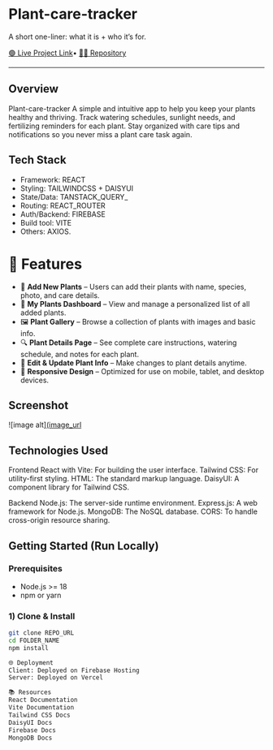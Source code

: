 # Plant-care-tracker


A short one-liner: what it is + who it’s for.

[🟢 Live Project Link](https://plan-care-tracker-app.web.app/)•
[🧑‍💻 Repository](https://github.com/1munni/Plant-care-tracker)

---

## Overview
Plant-care-tracker
A simple and intuitive app to help you keep your plants healthy and thriving. Track watering schedules, sunlight needs, and fertilizing reminders for each plant. Stay organized with care tips and notifications so you never miss a plant care task again.

## Tech Stack
- Framework: REACT
- Styling: TAILWINDCSS + DAISYUI
- State/Data: TANSTACK_QUERY_
- Routing: REACT_ROUTER
- Auth/Backend: FIREBASE
- Build tool: VITE
- Others: AXIOS.


# 📌 Features
- 🌿 **Add New Plants** – Users can add their plants with name, species, photo, and care details.
- 📂 **My Plants Dashboard** – View and manage a personalized list of all added plants.
- 🖼️ **Plant Gallery** – Browse a collection of plants with images and basic info.
- 🔍 **Plant Details Page** – See complete care instructions, watering schedule, and notes for each plant.
- 📝 **Edit & Update Plant Info** – Make changes to plant details anytime.
- 📱 **Responsive Design** – Optimized for use on mobile, tablet, and desktop devices.


## Screenshot
![image alt][(image_url](https://github.com/1munni/Plant-care-tracker/blob/8c5ee10e87d8eb49eda7173e73d698beaf413a63/screencapture-plan-care-tracker-app-web-app-2025-08-13-08_27_54.png)

## Technologies Used
Frontend
React with Vite: For building the user interface.
Tailwind CSS: For utility-first styling.
HTML: The standard markup language.
DaisyUI: A component library for Tailwind CSS.

Backend
Node.js: The server-side runtime environment.
Express.js: A web framework for Node.js.
MongoDB: The NoSQL database.
CORS: To handle cross-origin resource sharing.

## Getting Started (Run Locally)

### Prerequisites
- Node.js >= 18
- npm or yarn

### 1) Clone & Install
```bash
git clone REPO_URL
cd FOLDER_NAME
npm install

🌐 Deployment
Client: Deployed on Firebase Hosting
Server: Deployed on Vercel

📚 Resources
React Documentation
Vite Documentation
Tailwind CSS Docs
DaisyUI Docs
Firebase Docs
MongoDB Docs
